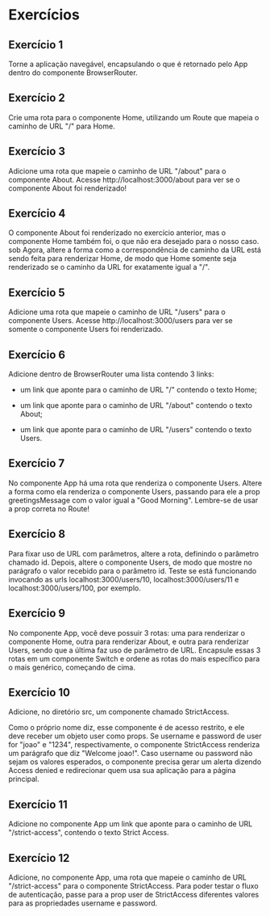 # Exercícios

## Exercício 1
Torne a aplicação navegável, encapsulando o que é retornado pelo App dentro do componente BrowserRouter.

## Exercício 2
Crie uma rota para o componente Home, utilizando um Route que mapeia o caminho de URL "/" para Home.

## Exercício 3
Adicione uma rota que mapeie o caminho de URL "/about" para o componente About. Acesse http://localhost:3000/about para ver se o componente About foi renderizado!

## Exercício 4
O componente About foi renderizado no exercício anterior, mas o componente Home também foi, o que não era desejado para o nosso caso. sob Agora, altere a forma como a correspondência de caminho da URL está sendo feita para renderizar Home, de modo que Home somente seja renderizado se o caminho da URL for exatamente igual a "/".

## Exercício 5
Adicione uma rota que mapeie o caminho de URL "/users" para o componente Users. Acesse http://localhost:3000/users para ver se somente o componente Users foi renderizado.

## Exercício 6
Adicione dentro de BrowserRouter uma lista contendo 3 links:

 - um link que aponte para o caminho de URL "/" contendo o texto Home;

 - um link que aponte para o caminho de URL "/about" contendo o texto About;

 - um link que aponte para o caminho de URL "/users" contendo o texto Users.

## Exercício 7
No componente App há uma rota que renderiza o componente Users. Altere a forma como ela renderiza o componente Users, passando para ele a prop greetingsMessage com o valor igual a "Good Morning". Lembre-se de usar a prop correta no Route!

## Exercício 8
Para fixar uso de URL com parâmetros, altere a rota, definindo o parâmetro chamado id. Depois, altere o componente Users, de modo que mostre no parágrafo o valor recebido para o parâmetro id. Teste se está funcionando invocando as urls localhost:3000/users/10, localhost:3000/users/11 e localhost:3000/users/100, por exemplo.

## Exercício 9
No componente App, você deve possuir 3 rotas: uma para renderizar o componente Home, outra para renderizar About, e outra para renderizar Users, sendo que a última faz uso de parâmetro de URL. Encapsule essas 3 rotas em um componente Switch e ordene as rotas do mais específico para o mais genérico, começando de cima.

## Exercício 10
Adicione, no diretório src, um componente chamado StrictAccess.

Como o próprio nome diz, esse componente é de acesso restrito, e ele deve receber um objeto user como props.
Se username e password de user for "joao" e "1234", respectivamente, o componente StrictAccess renderiza um parágrafo que diz "Welcome joao!".
Caso username ou password não sejam os valores esperados, o componente precisa gerar um alerta dizendo Access denied e redirecionar quem usa sua aplicação para a página principal.

## Exercício 11
Adicione no componente App um link que aponte para o caminho de URL "/strict-access", contendo o texto Strict Access.

## Exercício 12
Adicione, no componente App, uma rota que mapeie o caminho de URL "/strict-access" para o componente StrictAccess. Para poder testar o fluxo de autenticação, passe para a prop user de StrictAccess diferentes valores para as propriedades username e password.